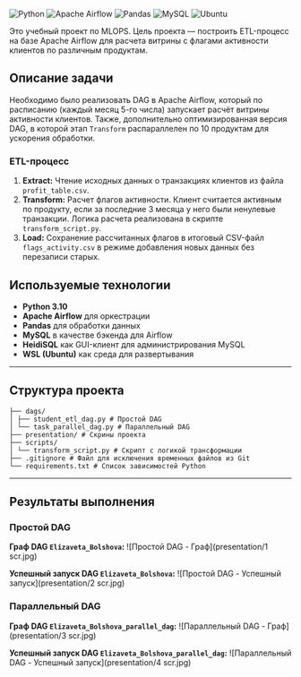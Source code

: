 <p align="left">
  <img src="https://img.shields.io/badge/Python-3776AB?style=for-the-badge&logo=python&logoColor=white" alt="Python"/>
  <img src="https://img.shields.io/badge/Apache%20Airflow-017CEE?style=for-the-badge&logo=Apache%20Airflow&logoColor=white" alt="Apache Airflow"/>
  <img src="https://img.shields.io/badge/Pandas-150458?style=for-the-badge&logo=pandas&logoColor=white" alt="Pandas"/>
  <img src="https://img.shields.io/badge/MySQL-4479A1?style=for-the-badge&logo=mysql&logoColor=white" alt="MySQL"/>
  <img src="https://img.shields.io/badge/Ubuntu-E95420?style=for-the-badge&logo=ubuntu&logoColor=white" alt="Ubuntu"/>
</p>

Это учебный проект по MLOPS. Цель проекта — построить ETL-процесс на базе Apache Airflow для расчета витрины с флагами активности клиентов по различным продуктам.

## Описание задачи

Необходимо было реализовать DAG в Apache Airflow, который по расписанию (каждый месяц 5-го числа) запускает расчёт витрины активности клиентов. Также, дополнительно оптимизированная версия DAG, в которой этап `Transform` распараллелен по 10 продуктам для ускорения обработки.

### ETL-процесс

1.  **Extract:** Чтение исходных данных о транзакциях клиентов из файла `profit_table.csv`.
2.  **Transform:** Расчет флагов активности. Клиент считается активным по продукту, если за последние 3 месяца у него были ненулевые транзакции. Логика расчета реализована в скрипте `transform_script.py`.
3.  **Load:** Сохранение рассчитанных флагов в итоговый CSV-файл `flags_activity.csv` в режиме добавления новых данных без перезаписи старых.


## Используемые технологии

*   **Python 3.10**
*   **Apache Airflow** для оркестрации
*   **Pandas** для обработки данных
*   **MySQL** в качестве бэкенда для Airflow
*   **HeidiSQL** как GUI-клиент для администрирования MySQL
*   **WSL (Ubuntu)** как среда для развертывания

---

## Структура проекта
```
├── dags/
│ ├── student_etl_dag.py # Простой DAG 
│ └── task_parallel_dag.py # Параллельный DAG 
├── presentation/ # Скрины проекта
├── scripts/
│ └── transform_script.py # Скрипт с логикой трансформации
├── .gitignore # Файл для исключения временных файлов из Git
└── requirements.txt # Список зависимостей Python
```
---

## Результаты выполнения

### Простой DAG

**Граф DAG `Elizaveta_Bolshova`:**
![Простой DAG - Граф](presentation/1 scr.jpg)

**Успешный запуск DAG `Elizaveta_Bolshova`:**
![Простой DAG - Успешный запуск](presentation/2 scr.jpg)

### Параллельный DAG

**Граф DAG `Elizaveta_Bolshova_parallel_dag`:**
![Параллельный DAG - Граф](presentation/3 scr.jpg)

**Успешный запуск DAG `Elizaveta_Bolshova_parallel_dag`:**
![Параллельный DAG - Успешный запуск](presentation/4 scr.jpg)

